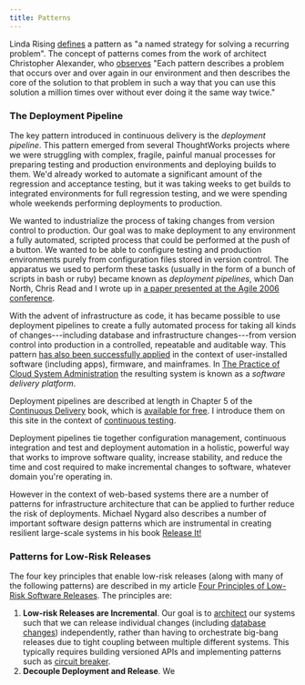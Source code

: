 ```yaml
---
title: Patterns
---
```


Linda Rising [defines](http://www.informit.com/articles/article.aspx?p=459617) a pattern as "a named strategy for solving a recurring problem". The concept of patterns comes from the work of architect Christopher Alexander, who [observes](http://www.amazon.com/dp/0195019199?tag=contindelive-20) "Each pattern describes a problem that occurs over and over again in our environment and then describes the core of the solution to that problem in such a way that you can use this solution a million times over without ever doing it the same way twice."

### The Deployment Pipeline ###

The key pattern introduced in continuous delivery is the _deployment pipeline_. This pattern emerged from several ThoughtWorks projects where we were struggling with complex, fragile, painful manual processes for preparing testing and production environments and deploying builds to them. We'd already worked to automate a significant amount of the regression and acceptance testing, but it was taking weeks to get builds to integrated environments for full regression testing, and we were spending whole weekends performing deployments to production.

We wanted to industrialize the process of taking changes from version control to production. Our goal was to make deployment to any environment a fully automated, scripted process that could be performed at the push of a button. We wanted to be able to configure testing and production environments purely from configuration files stored in version control. The apparatus we used to perform these tasks (usually in the form of a bunch of scripts in bash or ruby) became known as _deployment pipelines_, which Dan North, Chris Read and I wrote up in [a paper presented at the Agile 2006 conference](http://continuousdelivery.com/wp-content/uploads/2011/04/deployment_production_line.pdf).

With the advent of infrastructure as code, it has became possible to use deployment pipelines to create a fully automated process for taking all kinds of changes---including database and infrastructure changes---from version control into production in a controlled, repeatable and auditable way. This pattern [has also been successfully applied](/evidence-case-studies/) in the context of user-installed software (including apps), firmware, and mainframes. In [The Practice of Cloud System Administration](http://www.amazon.com/dp/032194318X?tag=contindelive-20) the resulting system is known as a _software delivery platform_.

Deployment pipelines are described at length in Chapter 5 of the [Continuous Delivery](http://amzn.to/1QBJM7k) book, which is [available for free](http://www.informit.com/articles/article.aspx?p=1621865). I introduce them on this site in the context of [continuous testing](/foundations/test-automation/).

Deployment pipelines tie together configuration management, continuous integration and test and deployment automation in a holistic, powerful way that works to improve software quality, increase stability, and reduce the time and cost required to make incremental changes to software, whatever domain you're operating in.

However in the context of web-based systems there are a number of patterns for infrastructure architecture that can be applied to further reduce the risk of deployments. Michael Nygard also describes a number of important software design patterns which are instrumental in creating resilient large-scale systems in his book [Release It!](http://www.amazon.com/dp/0978739213?tag=contindelive-20)

### Patterns for Low-Risk Releases ###

The four key principles that enable low-risk releases (along with many of the following patterns) are described in my article [Four Principles of Low-Risk Software Releases](http://www.informit.com/articles/article.aspx?p=1833567). The principles are:

1. **Low-risk Releases are Incremental**. Our goal is to [architect](/implementing/architecture/) our systems such that we can release individual changes (including [database changes](https://web.archive.org/web/20130917140352/http://exortech.com/blog/2009/02/01/weekly-release-blog-11-zero-downtime-database-deployment)) independently, rather than having to orchestrate big-bang releases due to tight coupling between multiple different systems. This typically requires building versioned APIs and implementing patterns such as [circuit breaker](http://martinfowler.com/bliki/CircuitBreaker.html).
2. **Decouple Deployment and Release**. We
